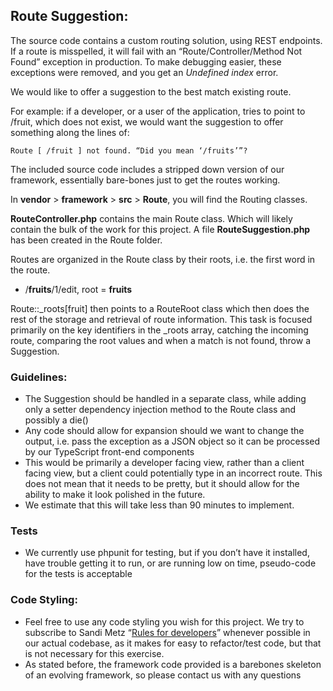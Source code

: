 ## Route Suggestion:

The source code contains a custom routing solution, using REST endpoints. If a route is misspelled, it will fail with an “Route/Controller/Method Not Found” exception in production. To make debugging easier, these exceptions were removed, and you get an _Undefined index_ error. 

We would like to offer a suggestion to the best match existing route. 

For example: if a developer, or a user of the application, tries to point to /fruit, which does not exist, we would want the suggestion to offer something along the lines of:

```
Route [ /fruit ] not found. “Did you mean ‘/fruits’”?
```

The included source code includes a stripped down version of our framework, essentially bare-bones just to get the routes working. 

In __vendor__ > __framework__ > __src__ > __Route__, you will find the Routing classes.

__RouteController.php__ contains the main Route class. Which will likely contain the bulk of the work for this project. A file __RouteSuggestion.php__ has been created in the Route folder. 

Routes are organized in the Route class by their roots, i.e. the first word in the route. 
- /__fruits__/1/edit, root = __fruits__

Route::_roots[fruit] then points to a RouteRoot class which then does the rest of the storage and retrieval of route information. 
This task is focused primarily on the key identifiers in the _roots array, catching the incoming route, comparing the root values and when a match is not found, throw a Suggestion. 

### Guidelines:
- The Suggestion should be handled in a separate class, while adding only a setter dependency injection method to the Route class and possibly a die()
- Any code should allow for expansion should we want to change the output, i.e. pass the exception as a JSON object so it can be processed by our TypeScript front-end components
- This would be primarily a developer facing view, rather than a client facing view, but a client could potentially type in an incorrect route. This does not mean that it needs to be pretty, but it should allow for the ability to make it look polished in the future.
- We estimate that this will take less than 90 minutes to implement. 
### Tests
- We currently use phpunit for testing, but if you don’t have it installed, have trouble getting it to run, or are running low on time, pseudo-code for the tests is acceptable
### Code Styling:
- Feel free to use any code styling you wish for this project. We try to subscribe to Sandi Metz “[Rules for developers](https://thoughtbot.com/blog/sandi-metz-rules-for-developers)” whenever possible in our actual codebase, as it makes for easy to refactor/test code, but that is not necessary for this exercise.
- As stated before, the framework code provided is a barebones skeleton of an evolving framework, so please contact us with any questions
